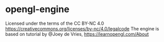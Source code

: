 # opengl-engine
Licensed under the terms of the CC BY-NC 4.0 https://creativecommons.org/licenses/by-nc/4.0/legalcode
The engine is based on tutorial by @Joey de Vries, https://learnopengl.com/About

